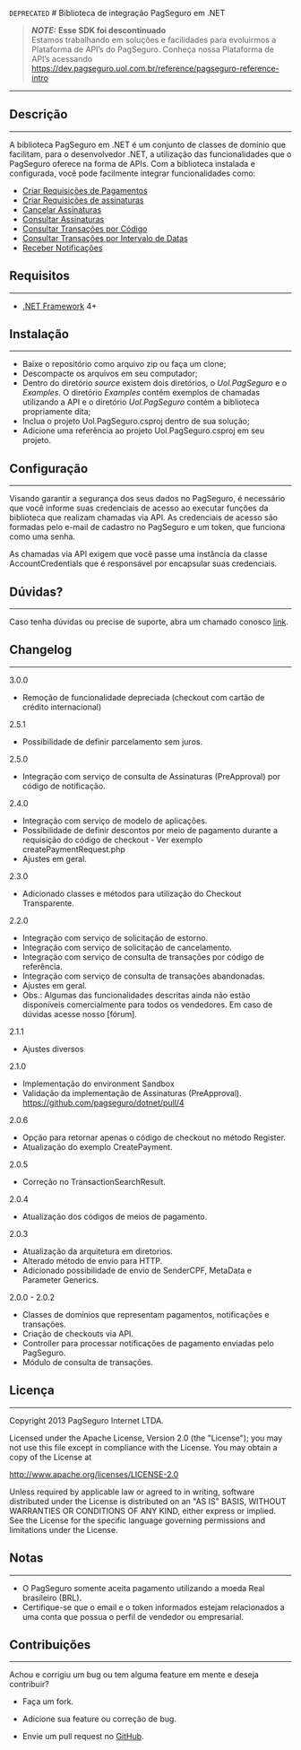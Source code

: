 `DEPRECATED` # Biblioteca de integração PagSeguro em .NET

> **_NOTE:_** **Esse SDK foi descontinuado** <br> Estamos trabalhando em soluções e facilidades para evoluirmos a Plataforma de API’s do PagSeguro. Conheça nossa Plataforma de API’s acessando https://dev.pagseguro.uol.com.br/reference/pagseguro-reference-intro

---
Descrição
---------
---
A biblioteca PagSeguro em .NET é um conjunto de classes de domínio que facilitam, para o desenvolvedor .NET, a utilização das funcionalidades que o PagSeguro oferece na forma de APIs. Com a biblioteca instalada e configurada, você pode facilmente integrar funcionalidades como:


 - [Criar Requisições de Pagamentos]
 - [Criar Requisições de assinaturas]
 - [Cancelar Assinaturas]
 - [Consultar Assinaturas]
 - [Consultar Transações por Código]
 - [Consultar Transações por Intervalo de Datas]
 - [Receber Notificações]


Requisitos
----------
---
 - [.NET Framework] 4+


Instalação
----------
---
 - Baixe o repositório como arquivo zip ou faça um clone;
 - Descompacte os arquivos em seu computador;
 - Dentro do diretório *source* existem dois diretórios, o *Uol.PagSeguro* e o *Examples*. O diretório *Examples* contém exemplos de chamadas utilizando a API e o diretório *Uol.PagSeguro* contém a biblioteca propriamente dita;
 - Inclua o projeto Uol.PagSeguro.csproj dentro de sua solução;
 - Adicione uma referência ao projeto Uol.PagSeguro.csproj em seu projeto.

Configuração
------------
---
Visando garantir a segurança dos seus dados no PagSeguro, é necessário que você informe suas credenciais de acesso ao executar funções da biblioteca que realizam chamadas via API. As credenciais de acesso são formadas pelo e-mail de cadastro no PagSeguro e um token, que funciona como uma senha.

As chamadas via API exigem que você passe uma instância da classe AccountCredentials que é responsável por encapsular suas credenciais.


Dúvidas?
----------
---
Caso tenha dúvidas ou precise de suporte, abra um chamado conosco [link].


Changelog
---------
---
3.0.0

- Remoção de funcionalidade depreciada (checkout com cartão de crédito internacional)

2.5.1

- Possibilidade de definir parcelamento sem juros.

2.5.0

- Integração com serviço de consulta de Assinaturas (PreApproval) por código de notificação.

2.4.0

- Integração com serviço de modelo de aplicações.
- Possibilidade de definir descontos por meio de pagamento durante a requisição do código de checkout - Ver exemplo createPaymentRequest.php
- Ajustes em geral.

2.3.0

- Adicionado classes e métodos para utilização do Checkout Transparente.

2.2.0

- Integração com serviço de solicitação de estorno.
- Integração com serviço de solicitação de cancelamento.
- Integração com serviço de consulta de transações por código de referência.
- Integração com serviço de consulta de transações abandonadas.
- Ajustes em geral.
- Obs.: Algumas das funcionalidades descritas ainda não estão disponíveis comercialmente para todos os vendedores. Em caso de dúvidas acesse nosso [fórum].

2.1.1

- Ajustes diversos

2.1.0

- Implementação do environment Sandbox
- Validação da implementação de Assinaturas (PreApproval). https://github.com/pagseguro/dotnet/pull/4


2.0.6

 - Opção para retornar apenas o código de checkout no método Register.
 - Atualização do exemplo CreatePayment.

2.0.5

 - Correção no TransactionSearchResult.

2.0.4

 - Atualização dos códigos de meios de pagamento.

2.0.3

 - Atualização da arquitetura em diretorios.
 - Alterado método de envio para HTTP.
 - Adicionado possibilidade de envio de SenderCPF, MetaData e Parameter Generics.

2.0.0 - 2.0.2

 - Classes de domínios que representam pagamentos, notificações e transações.
 - Criação de checkouts via API.
 - Controller para processar notificações de pagamento enviadas pelo PagSeguro.
 - Módulo de consulta de transações.


Licença
-------
---
Copyright 2013 PagSeguro Internet LTDA.

Licensed under the Apache License, Version 2.0 (the "License"); you may not use this file except in compliance with the License. You may obtain a copy of the License at

http://www.apache.org/licenses/LICENSE-2.0

Unless required by applicable law or agreed to in writing, software distributed under the License is distributed on an "AS IS" BASIS, WITHOUT WARRANTIES OR CONDITIONS OF ANY KIND, either express or implied. See the License for the specific language governing permissions and limitations under the License.


Notas
-----
---
 - O PagSeguro somente aceita pagamento utilizando a moeda Real brasileiro (BRL).
 - Certifique-se que o email e o token informados estejam relacionados a uma conta que possua o perfil de vendedor ou empresarial.


Contribuições
-------------
---
Achou e corrigiu um bug ou tem alguma feature em mente e deseja contribuir?

* Faça um fork.
* Adicione sua feature ou correção de bug.
* Envie um pull request no [GitHub].

  [Criar Requisições de Pagamentos]: https://devs.pagseguro.uol.com.br/docs/checkout-web
  [Criar Requisições de assinaturas]: https://devs.pagseguro.uol.com.br/docs/arquivo-documentacoes-depreciadas
  [Cancelar Assinaturas]: https://devs.pagseguro.uol.com.br/docs/arquivo-documentacoes-depreciadas
  [Consultar Assinaturas]: https://devs.pagseguro.uol.com.br/docs/arquivo-documentacoes-depreciadas
  [Consultar Transações por Código]: https://devs.pagseguro.uol.com.br/docs/pagamento-recorrente-consulta-pelo-codigo-de-adesao
  [Consultar Transações por Intervalo de Datas]: https://devs.pagseguro.uol.com.br/docs/pagamento-recorrente-consulta-por-intervalo-de-datas
  [Receber Notificações]: https://devs.pagseguro.uol.com.br/docs/checkout-web-notificacoes
  [link]: https://app.pipefy.com/public/form/k8aKYyJE/?_ga=2.175732066.1759255508.1544013668-532205691.1540442951
  [.NET Framework]: http://www.microsoft.com/net
  [GitHub]: https://github.com/pagseguro/pagseguro-sdk-dotnet
  [documentação oficial]: https://pagseguro.uol.com.br/v2/guia-de-integracao/documentacao-da-biblioteca-pagseguro-netframework.html
